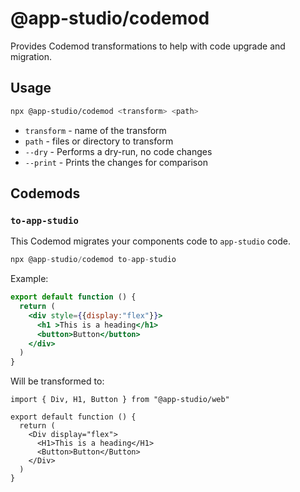 # @app-studio/codemod

Provides Codemod transformations to help with code upgrade and migration.

## Usage

```sh
npx @app-studio/codemod <transform> <path>
```

- `transform` - name of the transform
- `path` - files or directory to transform
- `--dry` - Performs a dry-run, no code changes
- `--print` - Prints the changes for comparison

## Codemods

### `to-app-studio`

This Codemod migrates your components code to `app-studio` code.

```js
npx @app-studio/codemod to-app-studio
```

Example:


```jsx
export default function () {
  return (
    <div style={{display:"flex"}}>
      <h1 >This is a heading</h1>
      <button>Button</button>
    </div>
  )
}
```


Will be transformed to:


```tsx
import { Div, H1, Button } from "@app-studio/web"

export default function () {
  return (
    <Div display="flex">
      <H1>This is a heading</H1>
      <Button>Button</Button>
    </Div>
  )
}
```